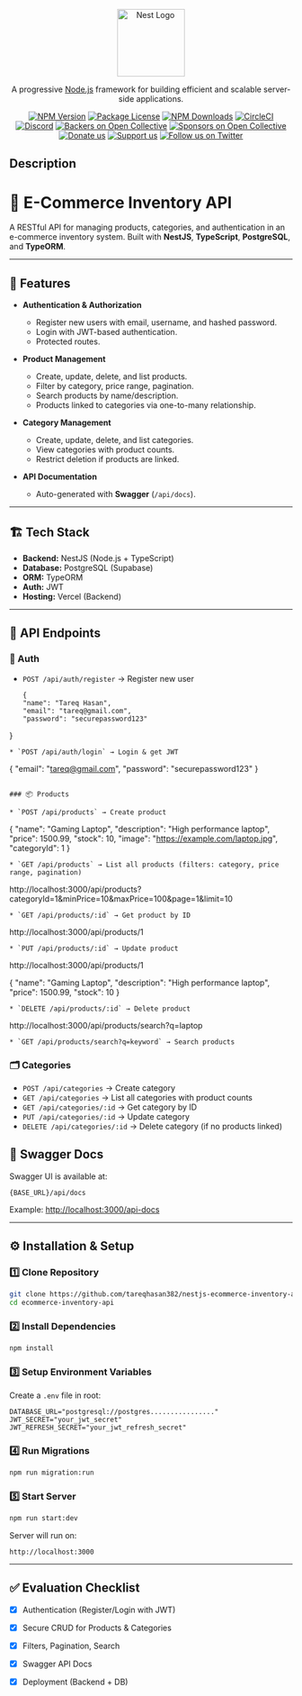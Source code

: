 <p align="center">
  <a href="http://nestjs.com/" target="blank"><img src="https://nestjs.com/img/logo-small.svg" width="120" alt="Nest Logo" /></a>
</p>

[circleci-image]: https://img.shields.io/circleci/build/github/nestjs/nest/master?token=abc123def456
[circleci-url]: https://circleci.com/gh/nestjs/nest

  <p align="center">A progressive <a href="http://nodejs.org" target="_blank">Node.js</a> framework for building efficient and scalable server-side applications.</p>
    <p align="center">
<a href="https://www.npmjs.com/~nestjscore" target="_blank"><img src="https://img.shields.io/npm/v/@nestjs/core.svg" alt="NPM Version" /></a>
<a href="https://www.npmjs.com/~nestjscore" target="_blank"><img src="https://img.shields.io/npm/l/@nestjs/core.svg" alt="Package License" /></a>
<a href="https://www.npmjs.com/~nestjscore" target="_blank"><img src="https://img.shields.io/npm/dm/@nestjs/common.svg" alt="NPM Downloads" /></a>
<a href="https://circleci.com/gh/nestjs/nest" target="_blank"><img src="https://img.shields.io/circleci/build/github/nestjs/nest/master" alt="CircleCI" /></a>
<a href="https://discord.gg/G7Qnnhy" target="_blank"><img src="https://img.shields.io/badge/discord-online-brightgreen.svg" alt="Discord"/></a>
<a href="https://opencollective.com/nest#backer" target="_blank"><img src="https://opencollective.com/nest/backers/badge.svg" alt="Backers on Open Collective" /></a>
<a href="https://opencollective.com/nest#sponsor" target="_blank"><img src="https://opencollective.com/nest/sponsors/badge.svg" alt="Sponsors on Open Collective" /></a>
  <a href="https://paypal.me/kamilmysliwiec" target="_blank"><img src="https://img.shields.io/badge/Donate-PayPal-ff3f59.svg" alt="Donate us"/></a>
    <a href="https://opencollective.com/nest#sponsor"  target="_blank"><img src="https://img.shields.io/badge/Support%20us-Open%20Collective-41B883.svg" alt="Support us"></a>
  <a href="https://twitter.com/nestframework" target="_blank"><img src="https://img.shields.io/twitter/follow/nestframework.svg?style=social&label=Follow" alt="Follow us on Twitter"></a>
</p>
  <!--[![Backers on Open Collective](https://opencollective.com/nest/backers/badge.svg)](https://opencollective.com/nest#backer)
  [![Sponsors on Open Collective](https://opencollective.com/nest/sponsors/badge.svg)](https://opencollective.com/nest#sponsor)-->

## Description



# 🛒 E-Commerce Inventory API

A RESTful API for managing products, categories, and authentication in an e-commerce inventory system.
Built with **NestJS**, **TypeScript**, **PostgreSQL**, and **TypeORM**.

---

## 🚀 Features

* **Authentication & Authorization**

  * Register new users with email, username, and hashed password.
  * Login with JWT-based authentication.
  * Protected routes.

* **Product Management**

  * Create, update, delete, and list products.
  * Filter by category, price range, pagination.
  * Search products by name/description.
  * Products linked to categories via one-to-many relationship.

* **Category Management**

  * Create, update, delete, and list categories.
  * View categories with product counts.
  * Restrict deletion if products are linked.

* **API Documentation**

  * Auto-generated with **Swagger** (`/api/docs`).

---

## 🏗️ Tech Stack

* **Backend:** NestJS (Node.js + TypeScript)
* **Database:** PostgreSQL (Supabase)
* **ORM:** TypeORM
* **Auth:** JWT
* **Hosting:** Vercel (Backend)


---

## 📌 API Endpoints

### 🔐 Auth

* `POST /api/auth/register` → Register new user
  ```
  {
  "name": "Tareq Hasan",
  "email": "tareq@gmail.com",
  "password": "securepassword123"
}
  ```
* `POST /api/auth/login` → Login & get JWT
  ```
  {
  "email": "tareq@gmail.com",
  "password": "securepassword123"
}
  ```

### 📦 Products

* `POST /api/products` → Create product
  ```
 {
  "name": "Gaming Laptop",
  "description": "High performance laptop",
  "price": 1500.99,
  "stock": 10,
  "image": "https://example.com/laptop.jpg",
  "categoryId": 1
}
  ```
* `GET /api/products` → List all products (filters: category, price range, pagination)
  ```
 http://localhost:3000/api/products?categoryId=1&minPrice=10&maxPrice=100&page=1&limit=10
  ```
* `GET /api/products/:id` → Get product by ID
  ```
 http://localhost:3000/api/products/1
  ```
* `PUT /api/products/:id` → Update product
  ```
 http://localhost:3000/api/products/1

 {
  "name": "Gaming Laptop",
  "description": "High performance laptop",
  "price": 1500.99,
  "stock": 10
}
  ```
* `DELETE /api/products/:id` → Delete product
  ```
 http://localhost:3000/api/products/search?q=laptop
  ```
* `GET /api/products/search?q=keyword` → Search products
  ```
 

### 🗂 Categories

* `POST /api/categories` → Create category
* `GET /api/categories` → List all categories with product counts
* `GET /api/categories/:id` → Get category by ID
* `PUT /api/categories/:id` → Update category
* `DELETE /api/categories/:id` → Delete category (if no products linked)
 

## 📖 Swagger Docs

Swagger UI is available at:

```
{BASE_URL}/api/docs
```

Example:
[http://localhost:3000/api-docs](http://localhost:3000/api-docs)

---

## ⚙️ Installation & Setup

### 1️⃣ Clone Repository

```bash
git clone https://github.com/tareqhasan382/nestjs-ecommerce-inventory-api
cd ecommerce-inventory-api
```

### 2️⃣ Install Dependencies

```bash
npm install
```

### 3️⃣ Setup Environment Variables

Create a `.env` file in root:

```env
DATABASE_URL="postgresql://postgres................"
JWT_SECRET="your_jwt_secret"
JWT_REFRESH_SECRET="your_jwt_refresh_secret"
```

### 4️⃣ Run Migrations

```bash
npm run migration:run

```

### 5️⃣ Start Server

```bash
npm run start:dev
```

Server will run on:

```
http://localhost:3000
```


---

## ✅ Evaluation Checklist

* [x] Authentication (Register/Login with JWT)
* [x] Secure CRUD for Products & Categories
* [x] Filters, Pagination, Search
* [x] Swagger API Docs
* [x] Deployment (Backend + DB)


